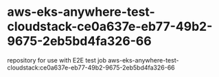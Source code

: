 # aws-eks-anywhere-test-cloudstack-ce0a637e-eb77-49b2-9675-2eb5bd4fa326-66
repository for use with E2E test job aws-eks-anywhere-test-cloudstack:ce0a637e-eb77-49b2-9675-2eb5bd4fa326-66
